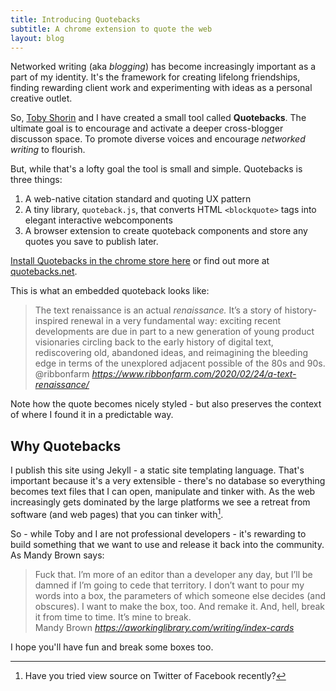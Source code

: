```yaml
---
title: Introducing Quotebacks
subtitle: A chrome extension to quote the web
layout: blog
---
```


Networked writing (aka *blogging*) has become increasingly important as a part of my identity. It's the framework for creating lifelong friendships, finding rewarding client work and experimenting with ideas as a personal creative outlet.

So, [Toby Shorin](https://subpixel.space/) and I have created a small tool called **Quotebacks**. The ultimate goal is to encourage and activate a deeper cross-blogger discusson space. To promote diverse voices and encourage *networked writing* to flourish.

But, while that's a lofty goal the tool is small and simple. Quotebacks is three things:

1. A web-native citation standard and quoting UX pattern
2. A tiny library, ```quoteback.js```, that converts HTML ```<blockquote>``` tags into elegant interactive webcomponents
3. A browser extension to create quoteback components and store any quotes you save to publish later.

[Install Quotebacks in the chrome store here](https://chrome.google.com/webstore/detail/quotebacks-quote-the-web/makakhdegdcmmbbhepafcghpdkbemach/) or find out more at [quotebacks.net](https://quotebacks.net/).

This is what an embedded quoteback looks like:

<blockquote class="quoteback" data-title="A Text Renaissance" data-author="@ribbonfarm" cite="https://www.ribbonfarm.com/2020/02/24/a-text-renaissance/">
The text renaissance is an actual <em>renaissance. </em>It’s a story of history-inspired renewal in a very fundamental way: exciting recent developments are due in part to a new generation of young product visionaries circling back to the early history of digital text, rediscovering old, abandoned ideas, and reimagining the bleeding edge in terms of the unexplored adjacent possible of the 80s and 90s.
<footer>@ribbonfarm <cite><a href="https://www.ribbonfarm.com/2020/02/24/a-text-renaissance/">https://www.ribbonfarm.com/2020/02/24/a-text-renaissance/</a></cite></footer>
</blockquote>
<script note="" src="https://cdn.jsdelivr.net/gh/Blogger-Peer-Review/quotebacks@1/quoteback.js"></script>

Note how the quote becomes nicely styled - but also preserves the context of where I found it in a predictable way.

## Why Quotebacks

I publish this site using Jekyll - a static site templating language. That's important because it's a very extensible - there's no database so everything becomes text files that I can open, manipulate and tinker with. As the web increasingly gets dominated by the large platforms we see a retreat from software (and web pages) that you can tinker with[^viewsource].

[^viewsource]: Have you tried view source on Twitter of Facebook recently?

So - while Toby and I are not professional developers - it's rewarding to build something that we want to use and release it back into the community. As Mandy Brown says:

<blockquote class="quoteback" data-title="Index cards" data-author="Mandy Brown" cite="https://aworkinglibrary.com/writing/index-cards">
Fuck that. I’m more of an editor than a developer any day, but I’ll be damned if I’m going to cede that territory. I don’t want to pour my words into a box, the parameters of which someone else decides (and obscures). I want to make the box, too. And remake it. And, hell, break it from time to time. It’s mine to break.
<footer>Mandy Brown <cite><a href="https://aworkinglibrary.com/writing/index-cards">https://aworkinglibrary.com/writing/index-cards</a></cite></footer>
</blockquote>
<script note="" src="https://cdn.jsdelivr.net/gh/Blogger-Peer-Review/quotebacks@1/quoteback.js"></script>

I hope you'll have fun and break some boxes too.


